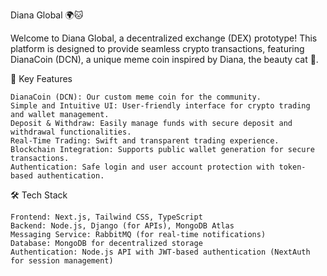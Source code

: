Diana Global 🌍🐱

Welcome to Diana Global, a decentralized exchange (DEX) prototype! This platform is designed to provide seamless crypto transactions, featuring DianaCoin (DCN), a unique meme coin inspired by Diana, the beauty cat 🐾.

🚀 Key Features

    DianaCoin (DCN): Our custom meme coin for the community.
    Simple and Intuitive UI: User-friendly interface for crypto trading and wallet management.
    Deposit & Withdraw: Easily manage funds with secure deposit and withdrawal functionalities.
    Real-Time Trading: Swift and transparent trading experience.
    Blockchain Integration: Supports public wallet generation for secure transactions.
    Authentication: Safe login and user account protection with token-based authentication.

🛠️ Tech Stack

    Frontend: Next.js, Tailwind CSS, TypeScript
    Backend: Node.js, Django (for APIs), MongoDB Atlas
    Messaging Service: RabbitMQ (for real-time notifications)
    Database: MongoDB for decentralized storage
    Authentication: Node.js API with JWT-based authentication (NextAuth for session management)

